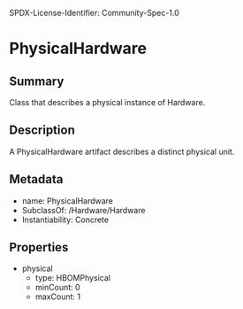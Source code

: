 SPDX-License-Identifier: Community-Spec-1.0

# PhysicalHardware

## Summary

Class that describes a physical instance of Hardware.

## Description

A PhysicalHardware artifact describes a distinct physical unit.

## Metadata

- name: PhysicalHardware
- SubclassOf: /Hardware/Hardware
- Instantiability: Concrete

## Properties

- physical
  - type: HBOMPhysical
  - minCount: 0
  - maxCount: 1
